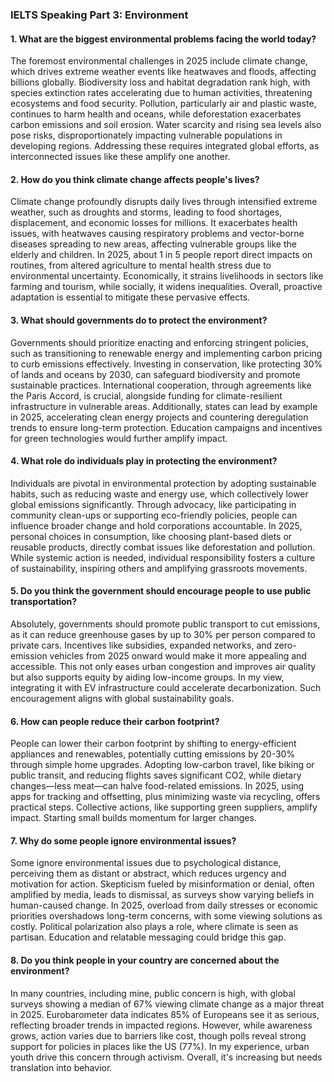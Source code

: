### IELTS Speaking Part 3: Environment

#### 1. What are the biggest environmental problems facing the world today?
The foremost environmental challenges in 2025 include climate change, which drives extreme weather events like heatwaves and floods, affecting billions globally. Biodiversity loss and habitat degradation rank high, with species extinction rates accelerating due to human activities, threatening ecosystems and food security. Pollution, particularly air and plastic waste, continues to harm health and oceans, while deforestation exacerbates carbon emissions and soil erosion. Water scarcity and rising sea levels also pose risks, disproportionately impacting vulnerable populations in developing regions. Addressing these requires integrated global efforts, as interconnected issues like these amplify one another.

#### 2. How do you think climate change affects people's lives?
Climate change profoundly disrupts daily lives through intensified extreme weather, such as droughts and storms, leading to food shortages, displacement, and economic losses for millions. It exacerbates health issues, with heatwaves causing respiratory problems and vector-borne diseases spreading to new areas, affecting vulnerable groups like the elderly and children. In 2025, about 1 in 5 people report direct impacts on routines, from altered agriculture to mental health stress due to environmental uncertainty. Economically, it strains livelihoods in sectors like farming and tourism, while socially, it widens inequalities. Overall, proactive adaptation is essential to mitigate these pervasive effects.

#### 3. What should governments do to protect the environment?
Governments should prioritize enacting and enforcing stringent policies, such as transitioning to renewable energy and implementing carbon pricing to curb emissions effectively. Investing in conservation, like protecting 30% of lands and oceans by 2030, can safeguard biodiversity and promote sustainable practices. International cooperation, through agreements like the Paris Accord, is crucial, alongside funding for climate-resilient infrastructure in vulnerable areas. Additionally, states can lead by example in 2025, accelerating clean energy projects and countering deregulation trends to ensure long-term protection. Education campaigns and incentives for green technologies would further amplify impact.

#### 4. What role do individuals play in protecting the environment?
Individuals are pivotal in environmental protection by adopting sustainable habits, such as reducing waste and energy use, which collectively lower global emissions significantly. Through advocacy, like participating in community clean-ups or supporting eco-friendly policies, people can influence broader change and hold corporations accountable. In 2025, personal choices in consumption, like choosing plant-based diets or reusable products, directly combat issues like deforestation and pollution. While systemic action is needed, individual responsibility fosters a culture of sustainability, inspiring others and amplifying grassroots movements.

#### 5. Do you think the government should encourage people to use public transportation?
Absolutely, governments should promote public transport to cut emissions, as it can reduce greenhouse gases by up to 30% per person compared to private cars. Incentives like subsidies, expanded networks, and zero-emission vehicles from 2025 onward would make it more appealing and accessible. This not only eases urban congestion and improves air quality but also supports equity by aiding low-income groups. In my view, integrating it with EV infrastructure could accelerate decarbonization. Such encouragement aligns with global sustainability goals.

#### 6. How can people reduce their carbon footprint?
People can lower their carbon footprint by shifting to energy-efficient appliances and renewables, potentially cutting emissions by 20-30% through simple home upgrades. Adopting low-carbon travel, like biking or public transit, and reducing flights saves significant CO2, while dietary changes—less meat—can halve food-related emissions. In 2025, using apps for tracking and offsetting, plus minimizing waste via recycling, offers practical steps. Collective actions, like supporting green suppliers, amplify impact. Starting small builds momentum for larger changes.

#### 7. Why do some people ignore environmental issues?
Some ignore environmental issues due to psychological distance, perceiving them as distant or abstract, which reduces urgency and motivation for action. Skepticism fueled by misinformation or denial, often amplified by media, leads to dismissal, as surveys show varying beliefs in human-caused change. In 2025, overload from daily stresses or economic priorities overshadows long-term concerns, with some viewing solutions as costly. Political polarization also plays a role, where climate is seen as partisan. Education and relatable messaging could bridge this gap.

#### 8. Do you think people in your country are concerned about the environment?
In many countries, including mine, public concern is high, with global surveys showing a median of 67% viewing climate change as a major threat in 2025. Eurobarometer data indicates 85% of Europeans see it as serious, reflecting broader trends in impacted regions. However, while awareness grows, action varies due to barriers like cost, though polls reveal strong support for policies in places like the US (77%). In my experience, urban youth drive this concern through activism. Overall, it's increasing but needs translation into behavior.
